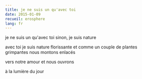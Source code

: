 ```yaml
---
title: je ne suis un qu'avec toi
date: 2015-01-09
recueil: erosphere
lang: fr
---
```


je ne suis un qu'avec toi
sinon, je suis nature

avec toi je suis nature florissante
et comme un couple de plantes grimpantes
nous montons enlacés

vers notre amour et nous ouvrons

à la lumière du jour
